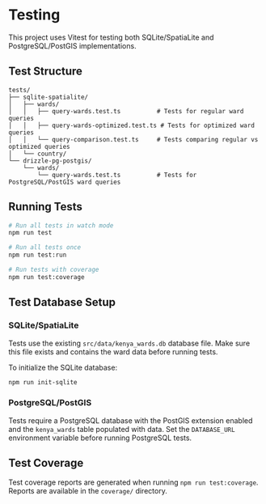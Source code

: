 # Testing

This project uses Vitest for testing both SQLite/SpatiaLite and PostgreSQL/PostGIS implementations.

## Test Structure

```
tests/
├── sqlite-spatialite/
│   ├── wards/
│   │   ├── query-wards.test.ts          # Tests for regular ward queries
│   │   ├── query-wards-optimized.test.ts # Tests for optimized ward queries
│   │   └── query-comparison.test.ts     # Tests comparing regular vs optimized queries
│   └── country/
└── drizzle-pg-postgis/
    └── wards/
        └── query-wards.test.ts          # Tests for PostgreSQL/PostGIS ward queries
```

## Running Tests

```bash
# Run all tests in watch mode
npm run test

# Run all tests once
npm run test:run

# Run tests with coverage
npm run test:coverage
```

## Test Database Setup

### SQLite/SpatiaLite

Tests use the existing `src/data/kenya_wards.db` database file. Make sure this file exists and contains the ward data before running tests.

To initialize the SQLite database:
```bash
npm run init-sqlite
```

### PostgreSQL/PostGIS

Tests require a PostgreSQL database with the PostGIS extension enabled and the `kenya_wards` table populated with data. Set the `DATABASE_URL` environment variable before running PostgreSQL tests.

## Test Coverage

Test coverage reports are generated when running `npm run test:coverage`. Reports are available in the `coverage/` directory.
